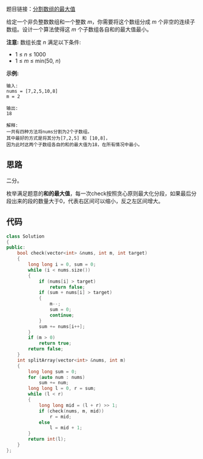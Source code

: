题目链接：[分割数组的最大值](https://leetcode-cn.com/problems/split-array-largest-sum/)

给定一个非负整数数组和一个整数 *m*，你需要将这个数组分成 *m* 个非空的连续子数组。设计一个算法使得这 *m* 个子数组各自和的最大值最小。

**注意:**
数组长度 *n* 满足以下条件:

- 1 ≤ *n* ≤ 1000
- 1 ≤ *m* ≤ min(50, *n*)

**示例:**

```
输入:
nums = [7,2,5,10,8]
m = 2

输出:
18

解释:
一共有四种方法将nums分割为2个子数组。
其中最好的方式是将其分为[7,2,5] 和 [10,8]，
因为此时这两个子数组各自的和的最大值为18，在所有情况中最小。
```

## 思路

二分。

枚举满足题意的**和的最大值**，每一次check按照贪心原则最大化分段，如果最后分段出来的段的数量大于0，代表右区间可以缩小，反之左区间增大。

## 代码

```cpp
class Solution
{
public:
    bool check(vector<int> &nums, int m, int target)
    {
        long long i = 0, sum = 0;
        while (i < nums.size())
        {
            if (nums[i] > target)
                return false;
            if (sum + nums[i] > target)
            {
                m--;
                sum = 0;
                continue;
            }
            sum += nums[i++];
        }
        if (m > 0)
            return true;
        return false;
    }
    int splitArray(vector<int> &nums, int m)
    {
        long long sum = 0;
        for (auto num : nums)
            sum += num;
        long long l = 0, r = sum;
        while (l < r)
        {
            long long mid = (l + r) >> 1;
            if (check(nums, m, mid))
                r = mid;
            else
                l = mid + 1;
        }
        return int(l);
    }
};
```

